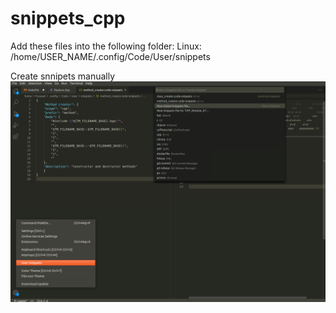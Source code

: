 # snippets_cpp

Add these files into the following folder:
Linux:  /home/USER_NAME/.config/Code/User/snippets

Create snnipets manually
![](snippets.png)
